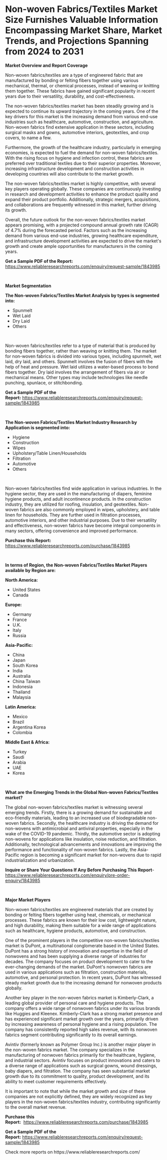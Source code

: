 <p><h1>Non-woven Fabrics/Textiles Market Size Furnishes Valuable Information Encompassing Market Share, Market Trends, and Projections Spanning from 2024 to 2031</h1></p><p><strong>Market Overview and Report Coverage</strong></p>
<p><p>Non-woven fabrics/textiles are a type of engineered fabric that are manufactured by bonding or felting fibers together using various mechanical, thermal, or chemical processes, instead of weaving or knitting them together. These fabrics have gained significant popularity in recent years due to their versatility, durability, and cost-effectiveness.</p><p>The non-woven fabrics/textiles market has been steadily growing and is expected to continue its upward trajectory in the coming years. One of the key drivers for this market is the increasing demand from various end-use industries such as healthcare, automotive, construction, and agriculture. Non-woven fabrics find extensive application in these sectors, including surgical masks and gowns, automotive interiors, geotextiles, and crop covers, to name a few.</p><p>Furthermore, the growth of the healthcare industry, particularly in emerging economies, is expected to fuel the demand for non-woven fabrics/textiles. With the rising focus on hygiene and infection control, these fabrics are preferred over traditional textiles due to their superior properties. Moreover, increasing infrastructure development and construction activities in developing countries will also contribute to the market growth.</p><p>The non-woven fabrics/textiles market is highly competitive, with several key players operating globally. These companies are continuously investing in research and development activities to enhance the product quality and expand their product portfolio. Additionally, strategic mergers, acquisitions, and collaborations are frequently witnessed in this market, further driving its growth.</p><p>Overall, the future outlook for the non-woven fabrics/textiles market appears promising, with a projected compound annual growth rate (CAGR) of 4.7% during the forecasted period. Factors such as the increasing demand from various end-use industries, growing healthcare expenditure, and infrastructure development activities are expected to drive the market's growth and create ample opportunities for manufacturers in the coming years.</p></p>
<p><strong>Get a Sample PDF of the Report:</strong> <a href="https://www.reliableresearchreports.com/enquiry/request-sample/1843985">https://www.reliableresearchreports.com/enquiry/request-sample/1843985</a></p>
<p>&nbsp;</p>
<p><strong>Market Segmentation</strong></p>
<p><strong>The Non-woven Fabrics/Textiles Market Analysis by types is segmented into:</strong></p>
<p><ul><li>Spunmelt</li><li>Wet Laid</li><li>Dry Laid</li><li>Others</li></ul></p>
<p>&nbsp;</p>
<p><p>Non-woven fabrics/textiles refer to a type of material that is produced by bonding fibers together, rather than weaving or knitting them. The market for non-woven fabrics is divided into various types, including spunmelt, wet laid, dry laid, and others. Spunmelt involves the fusion of fibers with the help of heat and pressure. Wet laid utilizes a water-based process to bond fibers together. Dry laid involves the arrangement of fibers via air or mechanical means. Other types may include technologies like needle punching, spunlace, or stitchbonding.</p></p>
<p><strong>Get a Sample PDF of the Report:</strong>&nbsp;<a href="https://www.reliableresearchreports.com/enquiry/request-sample/1843985">https://www.reliableresearchreports.com/enquiry/request-sample/1843985</a></p>
<p>&nbsp;</p>
<p><strong>The Non-woven Fabrics/Textiles Market Industry Research by Application is segmented into:</strong></p>
<p><ul><li>Hygiene</li><li>Construction</li><li>Wipes</li><li>Upholstery/Table Linen/Households</li><li>Filtration</li><li>Automotive</li><li>Others</li></ul></p>
<p>&nbsp;</p>
<p><p>Non-woven fabrics/textiles find wide application in various industries. In the hygiene sector, they are used in the manufacturing of diapers, feminine hygiene products, and adult incontinence products. In the construction industry, they are utilized for roofing, insulation, and geotextiles. Non-woven fabrics are also commonly employed in wipes, upholstery, and table linen for households. They are further used in filtration processes, automotive interiors, and other industrial purposes. Due to their versatility and effectiveness, non-woven fabrics have become integral components in many sectors, offering convenience and improved performance.</p></p>
<p><strong>Purchase this Report:</strong>&nbsp; <a href="https://www.reliableresearchreports.com/purchase/1843985">https://www.reliableresearchreports.com/purchase/1843985</a></p>
<p>&nbsp;</p>
<p><strong>In terms of Region, the Non-woven Fabrics/Textiles Market Players available by Region are:</strong></p>
<p>
    <p> <strong> North America: </strong>
        <ul>
            <li>United States</li>
            <li>Canada</li>
        </ul>
        </p> 
    <p> <strong> Europe: </strong>
        <ul>
            <li>Germany</li>
            <li>France</li>
            <li>U.K.</li>
            <li>Italy</li>
            <li>Russia</li>
        </ul>
        </p> 
    <p> <strong> Asia-Pacific: </strong>
        <ul>
            <li>China</li>
            <li>Japan</li>
            <li>South Korea</li>
            <li>India</li>
            <li>Australia</li>
            <li>China Taiwan</li>
            <li>Indonesia</li>
            <li>Thailand</li>
            <li>Malaysia</li>
        </ul>
        </p> 
    <p> <strong> Latin America: </strong>
        <ul>
            <li>Mexico</li>
            <li>Brazil</li>
            <li>Argentina Korea</li>
            <li>Colombia</li>
        </ul>
        </p> 
    <p> <strong> Middle East & Africa: </strong>
        <ul>
            <li>Turkey</li>
            <li>Saudi</li>
            <li>Arabia</li>
            <li>UAE</li>
            <li>Korea</li>
        </ul>
    </p>
    </p>
<p>&nbsp;</p>
<p><strong>What are the Emerging Trends in the Global Non-woven Fabrics/Textiles market?</strong></p>
<p><p>The global non-woven fabrics/textiles market is witnessing several emerging trends. Firstly, there is a growing demand for sustainable and eco-friendly materials, leading to an increased use of biodegradable non-woven fabrics. Secondly, the healthcare industry is driving the demand for non-wovens with antimicrobial and antiviral properties, especially in the wake of the COVID-19 pandemic. Thirdly, the automotive sector is adopting non-wovens for applications like insulation, noise reduction, and filtration. Additionally, technological advancements and innovations are improving the performance and functionality of non-woven fabrics. Lastly, the Asia-Pacific region is becoming a significant market for non-wovens due to rapid industrialization and urbanization.</p></p>
<p><strong>Inquire or Share Your Questions If Any Before Purchasing This Report</strong>- <a href="https://www.reliableresearchreports.com/enquiry/pre-order-enquiry/1843985">https://www.reliableresearchreports.com/enquiry/pre-order-enquiry/1843985</a></p>
<p>&nbsp;</p>
<p><strong>Major Market Players</strong></p>
<p><p>Non-woven fabrics/textiles are engineered materials that are created by bonding or felting fibers together using heat, chemicals, or mechanical processes. These fabrics are known for their low cost, lightweight nature, and high durability, making them suitable for a wide range of applications such as healthcare, hygiene products, automotive, and construction.</p><p>One of the prominent players in the competitive non-woven fabrics/textiles market is DuPont, a multinational conglomerate based in the United States. DuPont has a strong history of innovation and expertise in the field of nonwovens and has been supplying a diverse range of industries for decades. The company focuses on product development to cater to the ever-changing demands of the market. DuPont's nonwoven fabrics are used in various applications such as filtration, construction materials, automotive, and personal protection. In recent years, DuPont has witnessed steady market growth due to the increasing demand for nonwoven products globally.</p><p>Another key player in the non-woven fabrics market is Kimberly-Clark, a leading global provider of personal care and hygiene products. The company offers a wide range of nonwoven fabrics under its various brands like Huggies and Kleenex. Kimberly-Clark has a strong market presence and has experienced significant market growth over the years, primarily driven by increasing awareness of personal hygiene and a rising population. The company has consistently reported high sales revenue, with its nonwoven fabrics segment contributing significantly to its overall earnings.</p><p>Avintiv (formerly known as Polymer Group Inc.) is another major player in the non-woven fabrics market. The company specializes in the manufacturing of nonwoven fabrics primarily for the healthcare, hygiene, and industrial sectors. Avintiv focuses on product innovations and caters to a diverse range of applications such as surgical gowns, wound dressings, baby diapers, and filtration. The company has seen substantial market growth due to its commitment to quality, product development, and its ability to meet customer requirements effectively.</p><p>It is important to note that while the market growth and size of these companies are not explicitly defined, they are widely recognized as key players in the non-woven fabrics/textiles industry, contributing significantly to the overall market revenue.</p></p>
<p><strong>Purchase this Report:</strong>&nbsp;&nbsp;<a href="https://www.reliableresearchreports.com/purchase/1843985">https://www.reliableresearchreports.com/purchase/1843985</a></p>
<p></p>
<p><strong>Get a Sample PDF of the Report:</strong>&nbsp;<a href="https://www.reliableresearchreports.com/enquiry/request-sample/1843985">https://www.reliableresearchreports.com/enquiry/request-sample/1843985</a></p>
<p>Check more reports on https://www.reliableresearchreports.com/</p>